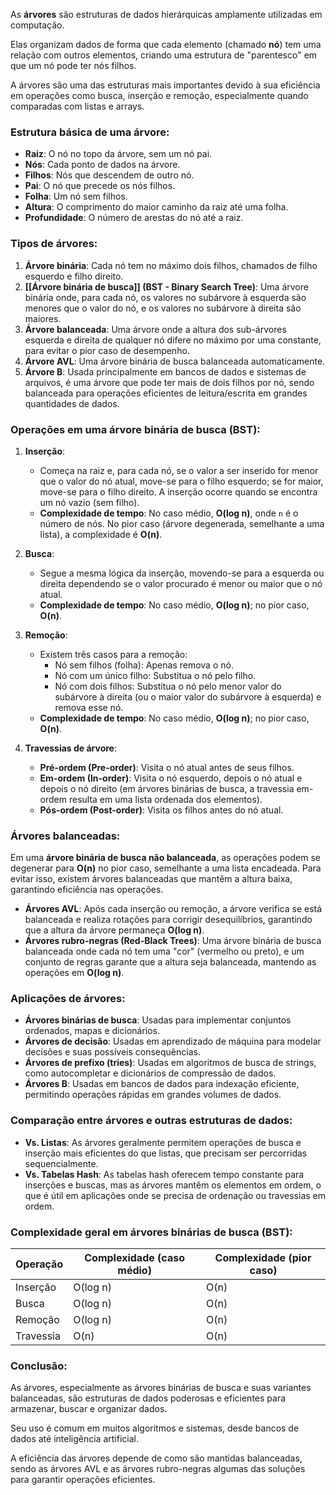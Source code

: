 
As **árvores** são estruturas de dados hierárquicas amplamente utilizadas em computação. 

Elas organizam dados de forma que cada elemento (chamado **nó**) tem uma relação com outros elementos, criando uma estrutura de "parentesco" em que um nó pode ter nós filhos.

A árvores são uma das estruturas mais importantes devido à sua eficiência em operações como busca, inserção e remoção, especialmente quando comparadas com listas e arrays.

### Estrutura básica de uma árvore:

- **Raiz**: O nó no topo da árvore, sem um nó pai.
- **Nós**: Cada ponto de dados na árvore.
- **Filhos**: Nós que descendem de outro nó.
- **Pai**: O nó que precede os nós filhos.
- **Folha**: Um nó sem filhos.
- **Altura**: O comprimento do maior caminho da raiz até uma folha.
- **Profundidade**: O número de arestas do nó até a raiz.

### Tipos de árvores:

1. **Árvore binária**: Cada nó tem no máximo dois filhos, chamados de filho esquerdo e filho direito.
2. **[[Árvore binária de busca]] (BST - Binary Search Tree)**: Uma árvore binária onde, para cada nó, os valores no subárvore à esquerda são menores que o valor do nó, e os valores no subárvore à direita são maiores.
3. **Árvore balanceada**: Uma árvore onde a altura dos sub-árvores esquerda e direita de qualquer nó difere no máximo por uma constante, para evitar o pior caso de desempenho.
4. **Árvore AVL**: Uma árvore binária de busca balanceada automaticamente.
5. **Árvore B**: Usada principalmente em bancos de dados e sistemas de arquivos, é uma árvore que pode ter mais de dois filhos por nó, sendo balanceada para operações eficientes de leitura/escrita em grandes quantidades de dados.

### Operações em uma árvore binária de busca (BST):

1. **Inserção**:
    
    - Começa na raiz e, para cada nó, se o valor a ser inserido for menor que o valor do nó atual, move-se para o filho esquerdo; se for maior, move-se para o filho direito. A inserção ocorre quando se encontra um nó vazio (sem filho).
    - **Complexidade de tempo**: No caso médio, **O(log n)**, onde `n` é o número de nós. No pior caso (árvore degenerada, semelhante a uma lista), a complexidade é **O(n)**.
2. **Busca**:
    
    - Segue a mesma lógica da inserção, movendo-se para a esquerda ou direita dependendo se o valor procurado é menor ou maior que o nó atual.
    - **Complexidade de tempo**: No caso médio, **O(log n)**; no pior caso, **O(n)**.
3. **Remoção**:
    
    - Existem três casos para a remoção:
        - Nó sem filhos (folha): Apenas remova o nó.
        - Nó com um único filho: Substitua o nó pelo filho.
        - Nó com dois filhos: Substitua o nó pelo menor valor do subárvore à direita (ou o maior valor do subárvore à esquerda) e remova esse nó.
    - **Complexidade de tempo**: No caso médio, **O(log n)**; no pior caso, **O(n)**.
4. **Travessias de árvore**:
    
    - **Pré-ordem (Pre-order)**: Visita o nó atual antes de seus filhos.
    - **Em-ordem (In-order)**: Visita o nó esquerdo, depois o nó atual e depois o nó direito (em árvores binárias de busca, a travessia em-ordem resulta em uma lista ordenada dos elementos).
    - **Pós-ordem (Post-order)**: Visita os filhos antes do nó atual.

### Árvores balanceadas:

Em uma **árvore binária de busca não balanceada**, as operações podem se degenerar para **O(n)** no pior caso, semelhante a uma lista encadeada. Para evitar isso, existem árvores balanceadas que mantêm a altura baixa, garantindo eficiência nas operações.

- **Árvores AVL**: Após cada inserção ou remoção, a árvore verifica se está balanceada e realiza rotações para corrigir desequilíbrios, garantindo que a altura da árvore permaneça **O(log n)**.
- **Árvores rubro-negras (Red-Black Trees)**: Uma árvore binária de busca balanceada onde cada nó tem uma "cor" (vermelho ou preto), e um conjunto de regras garante que a altura seja balanceada, mantendo as operações em **O(log n)**.

### Aplicações de árvores:

- **Árvores binárias de busca**: Usadas para implementar conjuntos ordenados, mapas e dicionários.
- **Árvores de decisão**: Usadas em aprendizado de máquina para modelar decisões e suas possíveis consequências.
- **Árvores de prefixo (tries)**: Usadas em algoritmos de busca de strings, como autocompletar e dicionários de compressão de dados.
- **Árvores B**: Usadas em bancos de dados para indexação eficiente, permitindo operações rápidas em grandes volumes de dados.

### Comparação entre árvores e outras estruturas de dados:

- **Vs. Listas**: As árvores geralmente permitem operações de busca e inserção mais eficientes do que listas, que precisam ser percorridas sequencialmente.
- **Vs. Tabelas Hash**: As tabelas hash oferecem tempo constante para inserções e buscas, mas as árvores mantêm os elementos em ordem, o que é útil em aplicações onde se precisa de ordenação ou travessias em ordem.

### Complexidade geral em árvores binárias de busca (BST):

|Operação|Complexidade (caso médio)|Complexidade (pior caso)|
|---|---|---|
|Inserção|O(log n)|O(n)|
|Busca|O(log n)|O(n)|
|Remoção|O(log n)|O(n)|
|Travessia|O(n)|O(n)|

### Conclusão:

As árvores, especialmente as árvores binárias de busca e suas variantes balanceadas, são estruturas de dados poderosas e eficientes para armazenar, buscar e organizar dados.

Seu uso é comum em muitos algoritmos e sistemas, desde bancos de dados até inteligência artificial. 

A eficiência das árvores depende de como são mantidas balanceadas, sendo as árvores AVL e as árvores rubro-negras algumas das soluções para garantir operações eficientes.